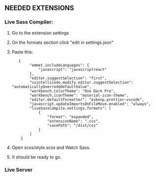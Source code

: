 ## NEEDED EXTENSIONS
### Live Sass Compiler:
 1. Go to the extension settings
 2. On the formats section click "edit in settings.json"
 3. Paste this:
           
           
           {
                "emmet.includeLanguages": {
                    "javascript": "javascriptreact"
                },
                "editor.suggestSelection": "first",
                "vsintellicode.modify.editor.suggestSelection": "automaticallyOverrodeDefaultValue",
                "workbench.colorTheme": "One Dark Pro",
                "workbench.iconTheme": "material-icon-theme",
                "editor.defaultFormatter": "esbenp.prettier-vscode",
                "javascript.updateImportsOnFileMove.enabled": "always",
                "liveSassCompile.settings.formats": [
                    {
                        "format": "expanded",
                        "extensionName": ".css",
                        "savePath": "/dist/css"
                    }
                ]
            }
            
            
 4. Open scss/style.scss and Watch Sass.
 5. It should be ready to go.
### Live Server
